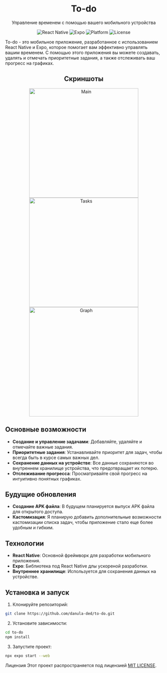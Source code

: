 <div align="center">

  # To-do 
  Управление временем с помощью вашего мобильного устройства

  ![React Native](https://img.shields.io/badge/React%20Native-0.73.4-blue.svg)
  ![Expo](https://img.shields.io/badge/Expo-~50.0.13-blue.svg)
  ![Platform](https://img.shields.io/badge/Platform-iOS%20|%20Android|%20Web-brightgreen)
  ![License](https://img.shields.io/github/license/danula-ded/to-do)

</div>

To-do - это мобильное приложение, разработанное с использованием React Native и Expo, которое помогает вам эффективно управлять вашим временем. С помощью этого приложения вы можете создавать, удалять и отмечать приоритетные задания, а также отслеживать ваш прогресс на графиках.

<div align="center">
  
  ## Скриншоты
  
  <img src="https://github.com/user-attachments/assets/1ee537b4-2c27-4e8e-a573-58e4d73e4f61" alt="Main" height="350" />
  <img src="https://github.com/user-attachments/assets/b0669230-bc3d-482e-893a-4d45ad692aec" alt="Tasks" height="350" />
  <img src="https://github.com/user-attachments/assets/55f94851-a666-45bf-9eac-069fbedad5bd" alt="Graph" height="350" />

</div>

## Основные возможности

- **Создание и управление задачами**: Добавляйте, удаляйте и отмечайте важные задания.
- **Приоритетные задания**: Устанавливайте приоритет для задач, чтобы всегда быть в курсе самых важных дел.
- **Сохранение данных на устройстве**: Все данные сохраняются во внутреннем хранилище устройства, что предотвращает их потерю.
- **Отслеживание прогресса**: Просматривайте свой прогресс на интуитивно понятных графиках.

## Будущие обновления

- **Создание APK файла**: В будущем планируется выпуск APK файла для открытого доступа.
- **Кастомизация**: Я планирую добавить дополнительные возможности кастомизации списка задач, чтобы приложение стало еще более удобным и гибким.

## Технологии

- **React Native**: Основной фреймворк для разработки мобильного приложения.
- **Expo**: Библиотека под React Native длы ускореной разработки.
- **Внутреннее хранилище**: Используется для сохранения данных на устройстве.

## Установка и запуск

1. Клонируйте репозиторий:
```bash
git clone https://github.com/danula-ded/to-do.git
```
2. Установите зависимости:
```bash
cd to-do
npm install
```
3. Запустите проект:
```bash
npx expo start --web
```


Лицензия
Этот проект распространяется под лицензией [MIT LICENSE](./LICENSE).
